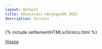 ```yaml
---
layout: default
title: Választási névjegyzék 2022
description: Girincs
---
```


{% include settlementHTMLs/Girincs.html %}

[Vissza](../)